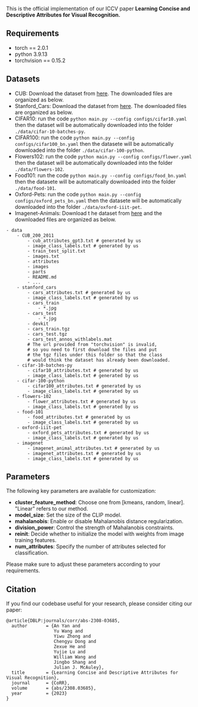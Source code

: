 This is the official implementation of our ICCV paper **Learning Concise and Descriptive Attributes for Visual Recognition.**

## Requirements
+ torch == 2.0.1
+ python 3.9.13
+ torchvision == 0.15.2

## Datasets
+ CUB: Download the dataset from [here](https://www.kaggle.com/datasets/wenewone/cub2002011). The downloaded files are organized as below. 
+ Stanford_Cars: Download the dataset from [here](https://www.kaggle.com/datasets/jessicali9530/stanford-cars-dataset). The downloaded files are organized as below. 
+ CIFAR10: run the code `python main.py --config configs/cifar10.yaml` then the dataset will be automatically downloaded into the folder `./data/cifar-10-batches-py`. 
+ CIFAR100: run the code `python main.py --config configs/cifar100_bn.yaml` then the datasete will be automatically downloaded into the folder `./data/cifar-100-python`. 
+ Flowers102: run the code `python main.py --config configs/flower.yaml` then the dataset will be automatically downloaded into the folder `./data/flowers-102`. 
+ Food101: run the code `python main.py --config configs/food_bn.yaml` then the datasete will be automatically downloaded into the folder `./data/food-101`. 
+ Oxford-Pets: run the code `python main.py --config configs/oxford_pets_bn.yaml` then the datasete will be automatically downloaded into the folder `./data/oxford-iiit-pet`. 
+ Imagenet-Animals: Download t he dataset from [here](https://www.image-net.org/) and the downloaded files are organized as below. 
```
- data
    - CUB_200_2011
        - cub_attributes_gpt3.txt # generated by us
        - image_class_labels.txt # generated by us
        - train_test_split.txt
        - images.txt
        - attributes
        - images
        - parts
        - README.md
        - ...
    - stanford_cars
        - cars_attributes.txt # generated by us
        - image_class_labels.txt # generated by us
        - cars_train
            - *.jpg
        - cars_test
            - *.jpg
        - devkit
        - cars_train.tgz
        - cars_test.tgz
        - cars_test_annos_withlabels.mat
        # The url provided from "torchvision" is invalid, 
        # so you need to first download the files and put 
        # the tgz files under this folder so that the class 
        # would think the dataset has already been downloaded.
    - cifar-10-batches-py
        - cifar10_attributes.txt # generated by us
        - image_class_labels.txt # generated by us
    - cifar-100-python
        - cifar100_attributes.txt # generated by us
        - image_class_labels.txt # generated by us
    - flowers-102
        - flower_attributes.txt # generated by us
        - image_class_labels.txt # generated by us
    - food-101
        - food_attributes.txt # generated by us
        - image_class_labels.txt # generated by us
    - oxford-iiit-pet
        - oxford_pets_attributes.txt # generated by us
        - image_class_labels.txt # generated by us
    - imagenet
        - imagenet_animal_attributes.txt # generated by us
        - imagenet_attributes.txt # generated by us
        - image_class_labels.txt # generated by us
```

## Parameters

The following key parameters are available for customization:

- **cluster_feature_method**: Choose one from [kmeans, random, linear]. "Linear" refers to our method.
- **model_size**: Set the size of the CLIP model.
- **mahalanobis**: Enable or disable Mahalanobis distance regularization.
- **division_power**: Control the strength of Mahalanobis constraints.
- **reinit**: Decide whether to initialize the model with weights from image training features.
- **num_attributes**: Specify the number of attributes selected for classification.

Please make sure to adjust these parameters according to your requirements.

## Citation

If you find our codebase useful for your research, please consider citing our paper:

```
@article{DBLP:journals/corr/abs-2308-03685,
  author       = {An Yan and
                  Yu Wang and
                  Yiwu Zhong and
                  Chengyu Dong and
                  Zexue He and
                  Yujie Lu and
                  William Wang and
                  Jingbo Shang and
                  Julian J. McAuley},
  title        = {Learning Concise and Descriptive Attributes for Visual Recognition},
  journal      = {CoRR},
  volume       = {abs/2308.03685},
  year         = {2023}
}
```
